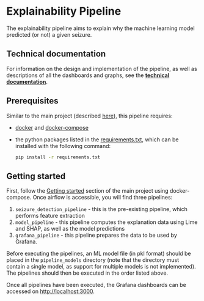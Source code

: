 # Explainability Pipeline

The explainability pipeline aims to explain why the machine learning model predicted (or not) a given seizure.

## Technical documentation

For information on the design and implementation of the pipeline, as well as descriptions of all the dashboards and graphs, see the [**technical documentation**](Technical%20Documentation.md).

## Prerequisites

Similar to the main project (described [here](../README.md)), this pipeline requires:

- [docker](https://docs.docker.com/get-docker/) and [docker-compose](https://docs.docker.com/compose/install/)
- the python packages listed in the [requirements.txt](../requirements.txt), which can be installed with the following command:

    ```sh
    pip install -r requirements.txt
    ```

## Getting started

First, follow the [Getting started](../README.md#Getting%20started) section of the main project using docker-compose. Once airflow is accessible, you will find three pipelines:

1. `seizure_detection_pipeline` - this is the pre-existing pipeline, which performs feature extraction
2. `model_pipeline` - this pipeline computes the explanation data using Lime and SHAP, as well as the model predictions
3. `grafana_pipeline` - this pipeline prepares the data to be used by Grafana.

Before executing the pipelines, an ML model file (in pkl format) should be placed in the `pipeline_models` directory (note that the directory must contain a single model, as support for multiple models is not implemented). The pipelines should then be executed in the order listed above.

Once all pipelines have been executed, the Grafana dashboards can be accessed on [http://localhost:3000](http://localhost:3000).

